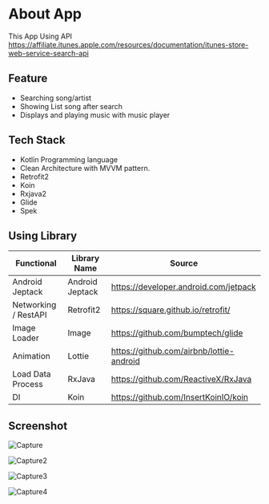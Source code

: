 # About App
This App Using API https://affiliate.itunes.apple.com/resources/documentation/itunes-store-web-service-search-api

## Feature
- Searching song/artist
- Showing List song after search
- Displays and playing music with music player

## Tech Stack
- Kotlin Programming language
- Clean Architecture with MVVM pattern.
- Retrofit2
- Koin
- Rxjava2
- Glide
- Spek

## Using Library
|Functional | Library Name | Source |
| ---- | ---- | --------------- |
|Android Jeptack| Android Jeptack | https://developer.android.com/jetpack |
|Networking / RestAPI| Retrofit2 | https://square.github.io/retrofit/|
|Image Loader | Image | https://github.com/bumptech/glide
|Animation | Lottie | https://github.com/airbnb/lottie-android |
|Load Data Process | RxJava | https://github.com/ReactiveX/RxJava |
|DI | Koin | https://github.com/InsertKoinIO/koin |

## Screenshot
![Capture](https://user-images.githubusercontent.com/10163868/126958731-01a5acba-4b0c-435c-97e8-73d8fbaec8fb.PNG)

![Capture2](https://user-images.githubusercontent.com/10163868/126959678-47b119e8-a813-4767-a648-01839e2ad705.PNG)

![Capture3](https://user-images.githubusercontent.com/10163868/126959694-0111e324-7edf-41a0-9e2e-e0bc15427ea5.PNG)

![Capture4](https://user-images.githubusercontent.com/10163868/126959706-411a5045-95b9-44db-8b3c-63f9e40a5569.PNG)

